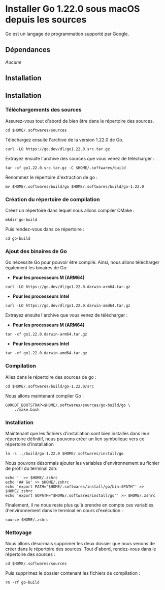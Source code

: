 # Installer Go 1.22.0 sous macOS depuis les sources

Go est un langage de programmation supporté par Google.

## Dépendances

_Aucune_

## Installation

## Installation

### Téléchargements des sources

Assurez-vous tout d'abord de bien être dans le répertoire des sources.

```
cd $HOME/.softwares/sources
```

Téléchargez ensuite l'archive de la version 1.22.0 de Go.

```
curl -LO https://go.dev/dl/go1.22.0.src.tar.gz
```

Extrayez ensuite l'archive des sources que vous venez de télécharger :

```
tar -xf go1.22.0.src.tar.gz -C $HOME/.softwares/build
```

Renommez le répertoire d'extraction de go :

```
mv $HOME/.softwares/build/go $HOME/.softwares/build/go-1.22.0
```

### Création du répertoire de compilation

Créez un répertoire dans lequel nous allons compiler CMake :

```
mkdir go-build
```

Puis rendez-vous dans ce répertoire :

```
cd go-build
```

### Ajout des binaires de Go

Go nécessite Go pour pouvoir être compilé. Ainsi, nous allons télécharger
également les binaires de Go:

* **Pour les processeurs M (ARM64)**

```
curl -LO https://go.dev/dl/go1.22.0.darwin-arm64.tar.gz
```

* **Pour les processeurs Intel**
```
curl -LO https://go.dev/dl/go1.22.0.darwin-amd64.tar.gz
```

Extrayez ensuite l'archive que vous venez de télécharger :

* **Pour les processeurs M (ARM64)**
```
tar -xf go1.22.0.darwin-arm64.tar.gz
```

* **Pour les processeurs Intel**
```
tar -xf go1.22.0.darwin-amd64.tar.gz
```

### Compilation

Allez dans le répertoire des sources de go :

```
cd $HOME/.softwares/build/go-1.22.0/src
```

Nous allons maintenant compiler Go :

```
GOROOT_BOOTSTRAP=$HOME/.softwares/sources/go-build/go \
    ./make.bash
```

### Installation

Maintenant que les fichiers d'installation sont bien installés dans leur
répertoire définitif, nous pouvons créer un lien symbolique vers ce répertoire
d'installation

```
ln -s ../build/go-1.22.0 $HOME/.softwares/install/go
```

Nous pouvons désormais ajouter les variables d'environnement au fichier de
profil du terminal zsh:

```
echo '' >> $HOME/.zshrc
echo '## Go' >> $HOME/.zshrc
echo 'export PATH="$HOME/.softwares/install/go/bin:$PATH"' >> $HOME/.zshrc
echo 'export GOPATH="$HOME/.softwares/install/go"' >> $HOME/.zshrc
```

Finalement, il ne nous reste plus qu'à prendre en compte ces variables
d'environnement dans le terminal en cours d'exécution :

```
source $HOME/.zshrc
```

### Nettoyage

Nous allons désormais supprimer les deux dossier que nous venons de créer dans
le répertoire des sources. Tout d'abord, rendez-vous dans le répertoire des
sources :

```
cd $HOME/.softwares/sources
```

Puis supprimez le dossier contenant les fichiers de compilation :

```
rm -rf go-build
```